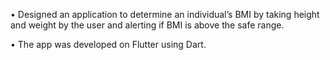 • Designed an application to determine an individual’s BMI by taking height and weight by the user and alerting
if BMI is above the safe range.

• The app was developed on Flutter using Dart.
